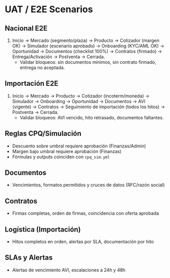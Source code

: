 # UAT / E2E Scenarios

## Nacional E2E
1. Inicio → Mercado (segmento/plaza) → Producto → Cotizador (margen OK) → Simulador (escenario aprobado) → Onboarding (KYC/AML OK) → Oportunidad → Documentos (checklist 100%) → Contratos (firmado) → Entrega/Activación → Postventa → Cerrada.
   - Validar bloqueos: sin documentos mínimos, sin contrato firmado, entrega no aceptada.

## Importación E2E
1. Inicio → Mercado → Producto → Cotizador (incoterm/moneda) → Simulador → Onboarding → Oportunidad → Documentos → AVI (vigente) → Contratos → Seguimiento de importación (todos los hitos) → Postventa → Cerrada.
   - Validar bloqueos: AVI vencido, hito retrasado, documentos faltantes.

## Reglas CPQ/Simulación
- Descuento sobre umbral requiere aprobación (Finanzas/Admin)
- Margen bajo umbral requiere aprobación (Finanzas)
- Fórmulas y outputs coinciden con `cpq_sim.yml`

## Documentos
- Vencimientos, formatos permitidos y cruces de datos (RFC/razón social)

## Contratos
- Firmas completas, orden de firmas, coincidencia con oferta aprobada

## Logística (Importación)
- Hitos completos en orden, alertas por SLA, documentación por hito

## SLAs y Alertas
- Alertas de vencimiento AVI, escalaciones a 24h y 48h
